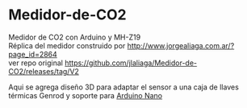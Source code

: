 # Medidor-de-CO2
Medidor de CO2 con Arduino y MH-Z19  
Réplica del medidor construido por http://www.jorgealiaga.com.ar/?page_id=2864  
ver repo original https://github.com/jlaliaga/Medidor-de-CO2/releases/tag/V2

Aqui se agrega diseño 3D para adaptar el sensor a una caja de llaves térmicas Genrod y soporte para [Arduino Nano](https://www.thingiverse.com/thing:596400)


